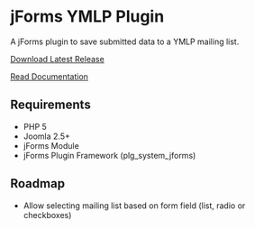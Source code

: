 jForms YMLP Plugin
======
A jForms plugin to save submitted data to a YMLP mailing list.

[Download Latest Release](https://github.com/donJoomla/jforms/releases/download/1.6.1/plg_jforms_ymlp_v1.1.zip)

[Read Documentation](http://donjoomla.com/docs/jforms#YMLPPluginInstructions)

## Requirements

- PHP 5
- Joomla 2.5+
- jForms Module
- jForms Plugin Framework (plg_system_jforms)

## Roadmap

- Allow selecting mailing list based on form field (list, radio or checkboxes)
